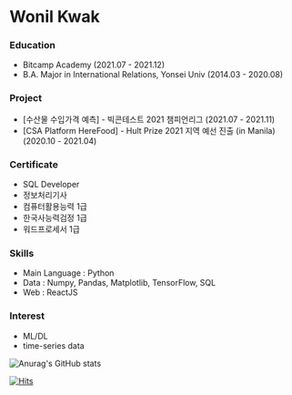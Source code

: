 # Wonil Kwak

<!-- ### Wanna be great ML/DL Full Stack Engineer



### Work Experience
EX)
- Machine Learning Engineer (Intern) / SAP Labs Korea (2021.07 - )
- AI Service Engineer (Full-Time) / Smilegate AI (2021.05 - 2021.06 )
-
- -->

### Education

- Bitcamp Academy (2021.07 - 2021.12)
- B.A. Major in International Relations, Yonsei Univ (2014.03 - 2020.08)



### Project

- [수산물 수입가격 예측] - 빅콘테스트 2021 챔피언리그 (2021.07 - 2021.11)
- [CSA Platform HereFood] - Hult Prize 2021 지역 예선 진출 (in Manila) (2020.10 - 2021.04) 


<!-- EX)
- 액티브러닝을 활용한 헬멧 착용 감지 모델 성능 개선 논문 작성 (2021.03 - 2021.05)
- 차량 데이터 분석을 통한 음악 추천 시스템 개발 - 현대자동차 인포테인먼트팀 (2020.06 - 2020.12)
- [TensorFlow Lite for Micro Controller Project](https://github.com/yunho0130/tensorflow-lite) - 오픈 소스 컨트리뷰톤 특별상 / 데이터분석 컨퍼런스 '데이터야놀자' 출전(2020.08 - 2020.09)
- [야구 잔여경기 승률, 타율, 방어율 예측](https://github.com/kyunghwanleethebest/bigcontest10027) - 빅콘테스트 2020 대상(과학기술정보통신부장관상) 수상 (2020.07 - 2020.09) 
- [주식거래내역으로 매수 상위종목 예측](https://github.com/kyunghwanleethebest/MA_Competition) - 미래에셋 머신러닝 경진대회 장려상 수상 (최종 3위) (2020.09 - 2020.10)
- [Melon Playlist Continuation](https://github.com/Hey-Google/kakao_arena) - Kakao Arena 3회 대회 최종 리더보드 순위 상위 1.5% (2020.05 - 2020.07)
- 해외영수증 처리 웹앱 만들기 - NAVER AI Burning Day 본선 진출 (2020.01 - 2020.02)



### Contribute


EX) 
- 줄리아를 생각하다 (한빛 미디어) - Reviewer
- 초소형 머신러닝 TinyML (한빛 미디어) - Reviewer
- R 레시피(누구나 해볼 만한) (비제이퍼블릭) - Reviewer
- 연세대학교 GVC MBA 조교 -->

### Certificate

- SQL Developer
- 정보처리기사
- 컴퓨터활용능력 1급
- 한국사능력검정 1급
- 워드프로세서 1급  

### Skills

- Main Language : Python
- Data : Numpy, Pandas, Matplotlib, TensorFlow, SQL
- Web : ReactJS 



<!-- ex)
- Main Language : Python
- Data: TensorFlow, Keras, PyTorch, SQL
- Web : ReactJS
- A little knowledge in  Julia -->

  

### Interest

- ML/DL
- time-series data





![Anurag's GitHub stats](https://github-readme-stats.vercel.app/api?username=11kwak&&show_icons=true&theme=tokyonight)


[![Hits](https://hits.seeyoufarm.com/api/count/incr/badge.svg?url=https%3A%2F%2Fgithub.com%2F11kwak&count_bg=%2379C83D&title_bg=%23555555&icon=&icon_color=%23E7E7E7&title=hits&edge_flat=false)](https://hits.seeyoufarm.com)
